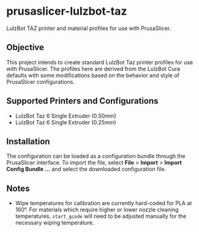 # prusaslicer-lulzbot-taz
LulzBot TAZ printer and material profiles for use with PrusaSlicer.

## Objective

This project intends to create standard LulzBot Taz printer profiles for use
with PrusaSlicer. The profiles here are derived from the LulzBot Cura defaults
with some modifications based on the behavior and style of PrusaSlicer
configurations.

## Supported Printers and Configurations

  * LulzBot Taz 6 Single Extruder (0.50mm)
  * LulzBot Taz 6 Single Extruder (0.25mm)

## Installation

The configuration can be loaded as a configuration bundle through the
PrusaSlicer interface. To import the file, select **File** > **Import** >
**Import Config Bundle ...** and select the downloaded configuration file.

## Notes

  * Wipe temperatures for calibration are currently hard-coded for PLA at
    160&deg;. For materials which require higher or lower nozzle cleaning
    temperatures, `start_gcode` will need to be adjusted manually for the
    necessary wiping temperature.
